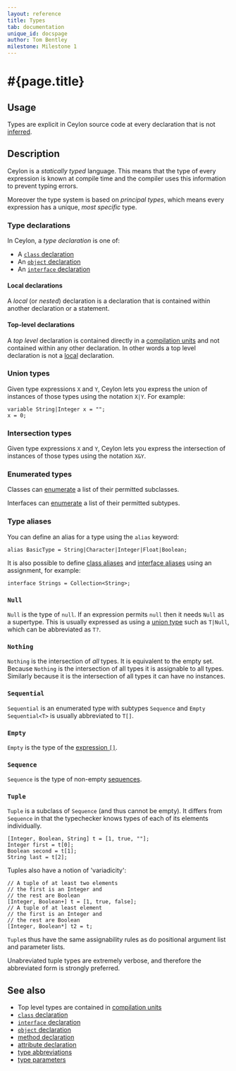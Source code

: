 ```yaml
---
layout: reference
title: Types
tab: documentation
unique_id: docspage
author: Tom Bentley
milestone: Milestone 1
---
```


# #{page.title}

## Usage 

Types are explicit in Ceylon source code at every declaration that is not
[inferred](#type_inference).

## Description

Ceylon is a *statically typed* language. This means that the type of 
every expression is known at compile time and the compiler uses this 
information to prevent typing errors.

Moreover the type system is based on 
*principal types*, which means every expression has a unique, *most specific* 
type.

### Type declarations

In Ceylon, a *type declaration* is one of:

* A [`class` declaration](../class)
* An [`object` declaration](../object)
* An [`interface` declaration](../interface)

#### Local declarations

A *local* (or *nested*) declaration is a declaration that is 
contained within another declaration or a statement.

#### Top-level declarations

A *top level* declaration is contained directly in a
[compilation units](../compilation_unit) and not contained within any other
declaration. In other words a top level declaration is not 
a [local](#local_declarations) declaration.

### Union types

Given type expressions `X` and `Y`, Ceylon lets you express the union of 
instances of those types using the notation `X|Y`. For example:

<!-- cat: void m() { -->
    variable String|Integer x = "";
    x = 0;
<!-- cat: } -->

### Intersection types

Given type expressions `X` and `Y`, Ceylon lets you express the 
intersection of instances of those types using the notation `X&Y`.

### Enumerated types

Classes can [enumerate](../class#enumerated_classes) 
a list of their permitted subclasses. 

Interfaces can [enumerate](../interface#enumerated_subtypes) 
a list of their permitted subtypes. 

### Type aliases

You can define an alias for a type using the `alias` keyword:

    alias BasicType = String|Character|Integer|Float|Boolean;
    
It is also possible to define [class aliases](../class#aliases)
 and [interface aliases](../interface#aliases) 
 using an assignment, for example:

    interface Strings = Collection<String>;

    
### `Null`

`Null` is the type of `null`. If an expression permits `null` then it
needs `Null` as a supertype. This is usually expressed as using a 
[union type](#union_types) such as `T|Null`, which can be abbreviated 
as `T?`.

### `Nothing`

`Nothing` is the intersection of *all* types. It is equivalent to the empty set.
Because `Nothing` is the intersection of all types it is assignable to 
all types. Similarly because it is the intersection of all types it can have 
no instances.

### `Sequential`

`Sequential` is an enumerated type with subtypes `Sequence` and `Empty`
`Sequential<T>` is usually abbreviated to `T[]`.

### `Empty`

`Empty` is the type of the 
[expression `[]`](../../expression/sequence-instantiation). 

### `Sequence`

`Sequence` is the type of non-empty 
[sequences](../../expression/sequence-instantiation).

### `Tuple`

`Tuple` is a subclass of `Sequence` (and thus cannot be empty). It differs from 
`Sequence` in that the typechecker knows types of each of its elements 
individually.

    [Integer, Boolean, String] t = [1, true, ""];
    Integer first = t[0];
    Boolean second = t[1];
    String last = t[2];

Tuples also have a notion of 'variadicity':

    // A tuple of at least two elements
    // the first is an Integer and 
    // the rest are Boolean
    [Integer, Boolean+] t = [1, true, false];
    // A tuple of at least element
    // the first is an Integer and 
    // the rest are Boolean
    [Integer, Boolean*] t2 = t;

`Tuple`s thus have the same assignability rules as do 
positional argument list and parameter lists.

Unabreviated tuple types are extremely verbose, and therefore the abbreviated 
form is strongly preferred. 

## See also

* Top level types are contained in [compilation units](../compilation-unit)
* [`class` declaration](../class)
* [`interface` declaration](../interface)
* [`object` declaration](../object)
* [method declaration](../method)
* [attribute declaration](../attribute)
* [type abbreviations](../type-abbreviation)
* [type parameters](../type-parameters)
